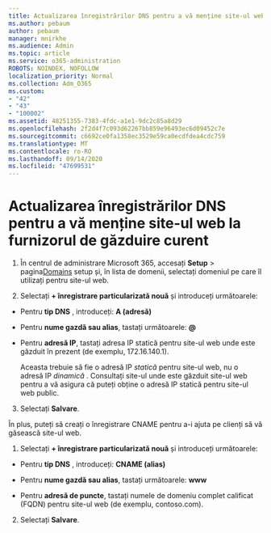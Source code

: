 ```yaml
---
title: Actualizarea înregistrărilor DNS pentru a vă menține site-ul web la furnizorul de găzduire curent
ms.author: pebaum
author: pebaum
manager: mnirkhe
ms.audience: Admin
ms.topic: article
ms.service: o365-administration
ROBOTS: NOINDEX, NOFOLLOW
localization_priority: Normal
ms.collection: Adm_O365
ms.custom:
- "42"
- "43"
- "100002"
ms.assetid: 48251355-7383-4fdc-a1e1-9dc2c85a8d29
ms.openlocfilehash: 2f2d4f7c093d62267bb859e96493ec6d09452c7e
ms.sourcegitcommit: c6692ce0fa1358ec3529e59ca0ecdfdea4cdc759
ms.translationtype: MT
ms.contentlocale: ro-RO
ms.lasthandoff: 09/14/2020
ms.locfileid: "47699531"
---
```

# <a name="update-dns-records-to-keep-your-website-with-your-current-hosting-provider"></a>Actualizarea înregistrărilor DNS pentru a vă menține site-ul web la furnizorul de găzduire curent

1. În centrul de administrare Microsoft 365, accesați **Setup**  >  pagina[Domains](https://portal.office.com/adminportal/home#/Domains) setup și, în lista de domenii, selectați domeniul pe care îl utilizați pentru site-ul web.

2. Selectați **+ înregistrare particularizată nouă** și introduceți următoarele:

  - Pentru **tip DNS** , introduceți: **A (adresă)**

  - Pentru **nume gazdă sau alias**, tastați următoarele: **@**

  - Pentru **adresă IP**, tastați adresa IP statică pentru site-ul web unde este găzduit în prezent (de exemplu, 172.16.140.1).

    Aceasta trebuie să fie o adresă IP  *statică*  pentru site-ul web, nu o adresă IP  *dinamică*  . Consultați site-ul unde este găzduit site-ul web pentru a vă asigura că puteți obține o adresă IP statică pentru site-ul web public.

3. Selectați **Salvare**.

În plus, puteți să creați o înregistrare CNAME pentru a-i ajuta pe clienți să vă găsească site-ul web.
  
1. Selectați **+ înregistrare particularizată nouă** și introduceți următoarele:

  - Pentru **tip DNS** , introduceți: **CNAME (alias)**

  - Pentru **nume gazdă sau alias**, tastați următoarele: **www**

  - Pentru **adresă de puncte**, tastați numele de domeniu complet calificat (FQDN) pentru site-ul web (de exemplu, contoso.com).

2. Selectați **Salvare**.
